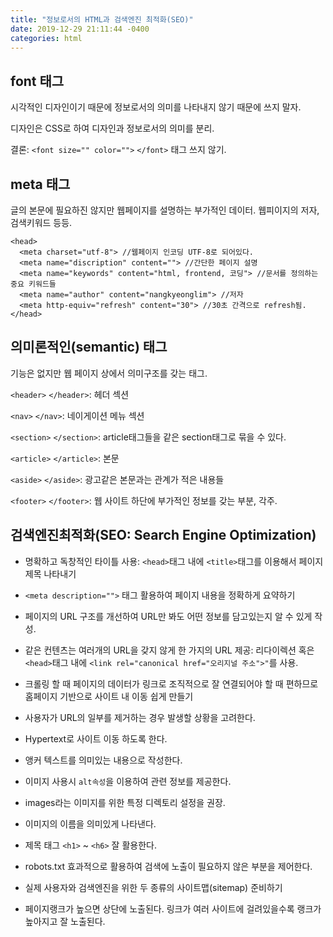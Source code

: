 ```yaml
---
title: "정보로서의 HTML과 검색엔진 최적화(SEO)"
date: 2019-12-29 21:11:44 -0400
categories: html
---
```


## font 태그
시각적인 디자인이기 때문에 정보로서의 의미를 나타내지 않기 때문에 쓰지 말자.

디자인은 CSS로 하여 디자인과 정보로서의 의미를 분리.

결론: `<font size="" color="">` `</font>` 태그 쓰지 않기.

## meta 태그
글의 본문에 필요하진 않지만 웹페이지를 설명하는 부가적인 데이터. 웹피이지의 저자, 검색키워드 등등.
```
<head>
  <meta charset="utf-8"> //웹페이지 인코딩 UTF-8로 되어있다.
  <meta name="discription" content=""> //간단한 페이지 설명
  <meta name="keywords" content="html, frontend, 코딩"> //문서를 정의하는 중요 키워드들
  <meta name="author" content="nangkyeonglim"> //저자
  <meta http-equiv="refresh" content="30"> //30초 간격으로 refresh됨.
</head>
```

## 의미론적인(semantic) 태그
기능은 없지만 웹 페이지 상에서 의미구조를 갖는 태그.

`<header>` `</header>`: 헤더 섹션

`<nav>` `</nav>`: 네이게이션 메뉴 섹션

`<section>` `</section>`: article태그들을 같은 section태그로 묶을 수 있다.

`<article>` `</article>`: 본문

`<aside>` `</aside>`: 광고같은 본문과는 관계가 적은 내용들

`<footer>` `</footer>`: 웹 사이트 하단에 부가적인 정보를 갖는 부분, 각주.

## 검색엔진최적화(SEO: Search Engine Optimization)
- 명확하고 독창적인 타이틀 사용: `<head>`태그 내에 `<title>`태그를 이용해서 페이지 제목 나타내기

- `<meta description="">` 태그 활용하여 페이지 내용을 정확하게 요약하기

- 페이지의 URL 구조를 개선하여 URL만 봐도 어떤 정보를 담고있는지 알 수 있게 작성.

- 같은 컨텐츠는 여러개의 URL을 갖지 않게 한 가지의 URL 제공: 리다이렉션 혹은 `<head>`태그 내에 `<link rel="canonical href="오리지널 주소">"`를 사용.

- 크롤링 할 때 페이지의 데이터가 링크로 조직적으로 잘 연결되어야 할 때 편하므로 홈페이지 기반으로 사이트 내 이동 쉽게 만들기

- 사용자가 URL의 일부를 제거하는 경우 발생할 상황을 고려한다.

- Hypertext로 사이트 이동 하도록 한다.

- 앵커 텍스트를 의미있는 내용으로 작성한다.

- 이미지 사용시 `alt속성`을 이용하여 관련 정보를 제공한다.

- images라는 이미지를 위한 특정 디렉토리 설정을 권장.

- 이미지의 이름을 의미있게 나타낸다.

- 제목 태그 `<h1>` ~ `<h6>` 잘 활용한다.

- robots.txt 효과적으로 활용하여 검색에 노출이 필요하지 않은 부분을 제어한다.

- 실제 사용자와 검색엔진을 위한 두 종류의 사이트맵(sitemap) 준비하기

- 페이지랭크가 높으면 상단에 노출된다. 링크가 여러 사이트에 걸려있을수록 랭크가 높아지고 잘 노출된다.

